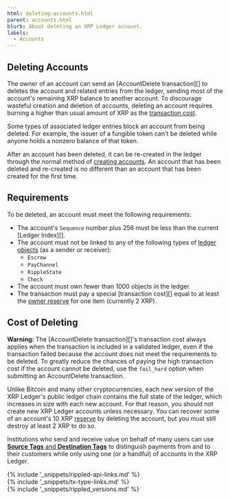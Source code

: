 ```yaml
---
html: deleting-accounts.html
parent: accounts.html
blurb: About deleting an XRP Ledger account.
labels:
  - Accounts
---
```

## Deleting Accounts

The owner of an account can send an [AccountDelete transaction][] to deletes the account and related entries from the ledger, sending most of the account's remaining XRP balance to another account. To discourage wasteful creation and deletion of accounts, deleting an account requires burning a higher than usual amount of XRP as the [transaction cost](transaction-cost.html).

Some types of associated ledger entries block an account from being deleted. For example, the issuer of a fungible token can't be deleted while anyone holds a nonzero balance of that token.

After an account has been deleted, it can be re-created in the ledger through the normal method of [creating accounts](accounts.html#creating-accounts). An account that has been deleted and re-created is no different than an account that has been created for the first time.

## Requirements

To be deleted, an account must meet the following requirements:

- The account's `Sequence` number plus 256 must be less than the current [Ledger Index][].
- The account must not be linked to any of the following types of [ledger objects](ledger-object-types.html) (as a sender or receiver):
    - `Escrow`
    - `PayChannel`
    - `RippleState`
    - `Check`
- The account must own fewer than 1000 objects in the ledger.
- The transaction must pay a special [transaction cost][] equal to at least the [owner reserve](reserves.html) for one item (currently 2 XRP).

## Cost of Deleting

**Warning:** The [AccountDelete transaction][]'s transaction cost always applies when the transaction is included in a validated ledger, even if the transaction failed because the account does not meet the requirements to be deleted. To greatly reduce the chances of paying the high transaction cost if the account cannot be deleted, use the `fail_hard` option when submitting an AccountDelete transaction.

Unlike Bitcoin and many other cryptocurrencies, each new version of the XRP Ledger's public ledger chain contains the full state of the ledger, which increases in size with each new account. For that reason, you should not create new XRP Ledger accounts unless necessary. You can recover some of an account's 10 XRP [reserve](reserves.html) by deleting the account, but you must still destroy at least 2 XRP to do so.

Institutions who send and receive value on behalf of many users can use [**Source Tags** and **Destination Tags**](source-and-destination-tags.html) to distinguish payments from and to their customers while only using one (or a handful) of accounts in the XRP Ledger.

<!--{# common link defs #}-->
{% include '_snippets/rippled-api-links.md' %}			
{% include '_snippets/tx-type-links.md' %}			
{% include '_snippets/rippled_versions.md' %}
